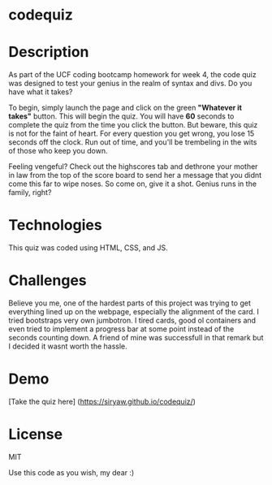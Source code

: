 # codequiz

# Description

As part of the UCF coding bootcamp homework for week 4, the code quiz was designed to test your genius in the realm of syntax and divs. Do you have what it takes?

To begin, simply launch the page and click on the green **"Whatever it takes"** button. This will begin the quiz. You will have **60** seconds to complete the quiz from the time you click the button. But beware, this quiz is not for the faint of heart. For every question you get wrong, you lose 15 seconds off the clock. Run out of time, and you'll be trembeling in the wits of those who keep you down.

Feeling vengeful? Check out the highscores tab and dethrone your mother in law from the top of the score board to send her a message that you didnt come this far to wipe noses. So come on, give it a shot. Genius runs in the family, right?

#  Technologies

This quiz was coded using HTML, CSS, and JS.

# Challenges

Believe you me, one of the hardest parts of this project was trying to get everything lined up on the webpage, especially the alignment of the card. I tried bootstraps very own jumbotron. I tired cards, good ol containers and even tried to implement a progress bar at some point instead of the seconds counting down. A friend of mine was successfull in that remark but I decided it wasnt worth the hassle. 

# Demo

[Take the quiz here] (https://siryaw.github.io/codequiz/)

# License

MIT 

Use this code as you wish, my dear :) 

